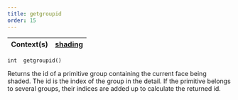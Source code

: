 ```yaml
---
title: getgroupid
order: 15
---
```

| Context(s) | [shading](../contexts/shading.html) |
| --- | --- |

`int  getgroupid()`

Returns the id of a primitive group containing the current face being shaded.
The id is the index of the group in the detail. If the primitive belongs
to several groups, their indices are added up to calculate the returned id.
